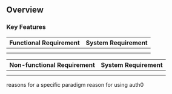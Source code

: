 <!-- # LEGO SHOP -->
<!-- npm install sqlite3
npm i
npm i express
npm i http-server
npm init -->

<!-- functional requirement

non functional requirement

using vanilla js in frontend i.e CSS, HTML and JavaScript

using node and mongoDB in backend -->

## Overview

### Key Features

| Functional Requirement | System Requirement  |
|----| ----|
|  | |
|  | |

| Non-functional Requirement | System Requirement  |
|----| ----|
|  | |
|  | |

reasons for a specific paradigm
reason for using auth0
